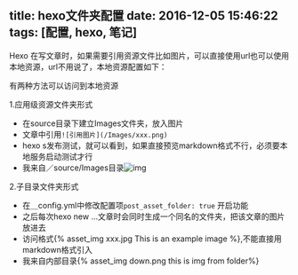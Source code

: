 title: hexo文件夹配置
date: 2016-12-05 15:46:22
tags: [配置, hexo, 笔记]
---
Hexo 在写文章时，如果需要引用资源文件比如图片，可以直接使用url也可以使用本地资源，url不用说了，本地资源配置如下：
<!--more-->
有两种方法可以访问到本地资源


1.应用级资源文件夹形式

- 在source目录下建立Images文件夹，放入图片
- 文章中引用`![引用图片](/Images/xxx.png)`
- hexo s发布测试，就可以看到，如果直接预览markdown格式不行，必须要本地服务启动测试才行
- 我来自／source/Images目录![img](/Images/down.png)
	
2.子目录文件夹形式

- 在＿config.yml中修改配置项`post_asset_folder: true` 开启功能
- 之后每次hexo new ...文章时会同时生成一个同名的文件夹，把该文章的图片放进去
- 访问格式{% asset_img xxx.jpg This is an example image %},不能直接用markdown格式引入
- 我来自内部目录{% asset_img down.png this is img from folder%}
